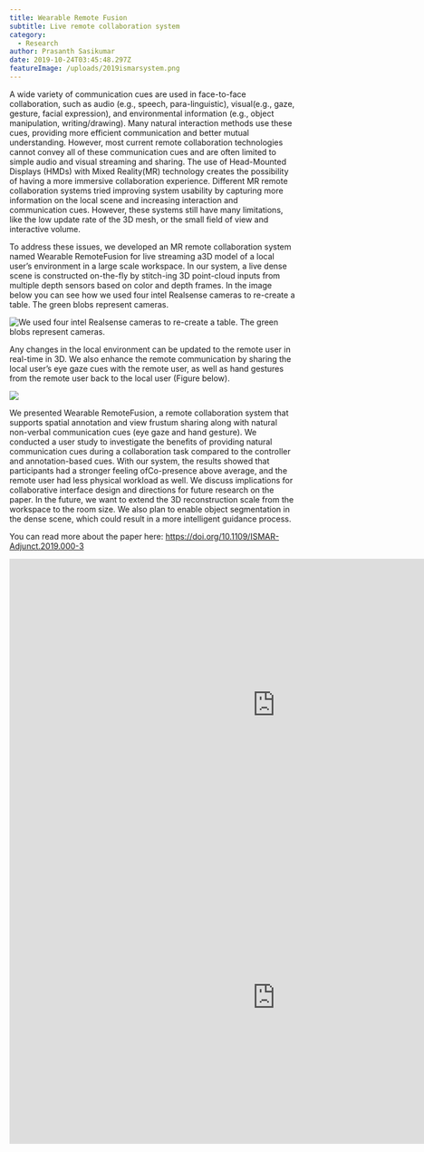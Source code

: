 ```yaml
---
title: Wearable Remote Fusion
subtitle: Live remote collaboration system
category:
  - Research
author: Prasanth Sasikumar
date: 2019-10-24T03:45:48.297Z
featureImage: /uploads/2019ismarsystem.png
---
```

A wide variety of communication cues are used in face-to-face collaboration, such as audio (e.g., speech, para-linguistic), visual(e.g., gaze, gesture, facial expression), and environmental information (e.g., object manipulation, writing/drawing). Many natural interaction methods use these cues, providing more efficient communication and better mutual understanding. However, most current remote collaboration technologies cannot convey all of these communication cues and are often limited to simple audio and visual streaming and sharing. The use of Head-Mounted Displays (HMDs) with Mixed Reality(MR) technology creates the possibility of having a more immersive collaboration experience. Different MR remote collaboration systems tried improving system usability by capturing more information on the local scene and increasing interaction and communication cues. However, these systems still have many limitations, like the low update rate of the 3D mesh, or the small field of view and interactive volume.

To address these issues, we developed an MR remote collaboration system named Wearable RemoteFusion for live streaming a3D model of a local user’s environment in a large scale workspace. In our system, a live dense scene is constructed on-the-fly by stitch-ing 3D point-cloud inputs from multiple depth sensors based on color and depth frames. In the image below you can see how we used four intel Realsense cameras to re-create a table. The green blobs represent cameras.

![We used four intel Realsense cameras to re-create a table. The green blobs represent cameras.](/uploads/livescenestiching.jpg "Reconstructed Table")

Any changes in the local environment can be updated to the remote user in real-time in 3D. We also enhance the remote communication by sharing the local user’s eye gaze cues with the remote user, as well as hand gestures from the remote user back to the local user (Figure below).

![](/uploads/2019ismarsystem.png)

We presented Wearable RemoteFusion, a remote collaboration system that supports spatial annotation and view frustum sharing along with natural non-verbal communication cues (eye gaze and hand gesture). We conducted a user study to investigate the benefits of providing natural communication cues during a collaboration task compared to the controller and annotation-based cues. With our system, the results showed that participants had a stronger feeling ofCo-presence above average, and the remote user had less physical workload as well. We discuss implications for collaborative interface design and directions for future research on the paper. In the future, we want to extend the 3D reconstruction scale from the workspace to the room size. We also plan to enable object segmentation in the dense scene, which could result in a more intelligent guidance process.

You can read more about the paper here: <https://doi.org/10.1109/ISMAR-Adjunct.2019.000-3>

<iframe width="938" height="516" src="https://www.youtube.com/embed/Rr457qBQB5A" frameborder="0" allow="accelerometer; autoplay; clipboard-write; encrypted-media; gyroscope; picture-in-picture" allowfullscreen></iframe>

<iframe width="938" height="516" src="https://www.youtube.com/embed/Rr457qBQB5A" frameborder="0" allow="accelerometer; autoplay; clipboard-write; encrypted-media; gyroscope; picture-in-picture" allowfullscreen></iframe>